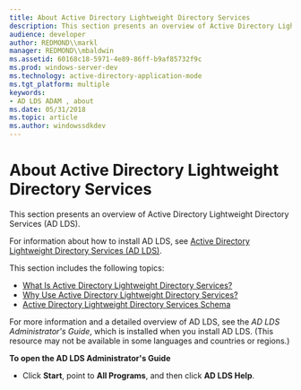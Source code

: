 ```yaml
---
title: About Active Directory Lightweight Directory Services
description: This section presents an overview of Active Directory Lightweight Directory Services (AD LDS).
audience: developer
author: REDMOND\\markl
manager: REDMOND\\mbaldwin
ms.assetid: 60168c18-5971-4e89-86ff-b9af85732f9c
ms.prod: windows-server-dev
ms.technology: active-directory-application-mode
ms.tgt_platform: multiple
keywords:
- AD LDS ADAM , about
ms.date: 05/31/2018
ms.topic: article
ms.author: windowssdkdev
---
```


# About Active Directory Lightweight Directory Services

This section presents an overview of Active Directory Lightweight Directory Services (AD LDS).

For information about how to install AD LDS, see [Active Directory Lightweight Directory Services (AD LDS)](Http://go.microsoft.com/fwlink/p/?linkid=84090).

This section includes the following topics:

-   [What Is Active Directory Lightweight Directory Services?](what-is-active-directory-lightweight-directory-services.md)
-   [Why Use Active Directory Lightweight Directory Services?](why-use-active-directory-lightweight-directory-services-.md)
-   [Active Directory Lightweight Directory Services Schema](active-directory-lightweight-directory-services-schema.md)

For more information and a detailed overview of AD LDS, see the *AD LDS Administrator's Guide*, which is installed when you install AD LDS. (This resource may not be available in some languages and countries or regions.)

**To open the AD LDS Administrator's Guide**

-   Click **Start**, point to **All Programs**, and then click **AD LDS Help**.

 

 




